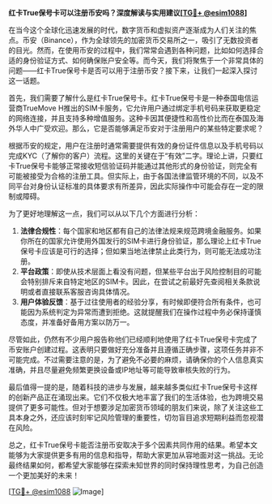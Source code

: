 **红卡True保号卡可以注册币安吗？深度解读与实用建议[[TG💪+ @esim1088](https://t.me/s/esim1088)]**

在当今这个全球化迅速发展的时代，数字货币和虚拟资产逐渐成为人们关注的焦点。币安（Binance），作为全球领先的加密货币交易所之一，吸引了无数投资者的目光。然而，在使用币安的过程中，我们常常会遇到各种问题，比如如何选择合适的身份验证方式、如何确保账户安全等。而今天，我们将聚焦于一个非常具体的问题——红卡True保号卡是否可以用于注册币安？接下来，让我们一起深入探讨这一话题。

首先，我们需要了解什么是红卡True保号卡。红卡True保号卡是一种泰国电信运营商TrueMove H推出的SIM卡服务，它允许用户通过绑定手机号码来获取更稳定的网络连接，并且支持多种增值服务。这种卡因其便捷性和高性价比而在泰国及海外华人中广受欢迎。那么，它是否能够满足币安对于注册用户的某些特定要求呢？

根据币安的规定，用户在注册时通常需要提供有效的身份证件信息以及手机号码以完成KYC（了解你的客户）流程。这里的关键在于“有效”二字。理论上讲，只要红卡True保号卡能够正常接收短信验证码并能通过其他形式的身份验证，则完全有可能被接受为合格的注册工具。但实际上，由于各国法律监管环境的不同，以及不同平台对身份认证标准的具体要求有所差异，因此实际操作中可能会存在一定的限制或障碍。

为了更好地理解这一点，我们可以从以下几个方面进行分析：

1. **法律合规性**：每个国家和地区都有自己的法律法规来规范跨境金融服务。如果你所在的国家允许使用外国发行的SIM卡进行身份验证，那么理论上红卡True保号卡应该是可行的选择；但如果当地法律禁止此类行为，则可能无法成功注册。
2. **平台政策**：即使从技术层面上看没有问题，但某些平台出于风险控制目的可能会特别排斥来自特定地区的SIM卡。因此，在尝试之前最好先查阅相关条款说明或者直接联系客服咨询具体情况。
3. **用户体验反馈**：基于过往使用者的经验分享，有时候即便符合所有条件，也可能因为系统判定为异常而遭到拒绝。这就提醒我们在操作过程中务必保持谨慎态度，并准备好备用方案以防万一。

尽管如此，仍然有不少用户报告称他们已经顺利地使用了红卡True保号卡完成了币安账户创建过程。这表明只要做好充分准备并且遵循正确步骤，这项任务并非不可能完成。不过需要注意的是，为了避免不必要的麻烦，请确保你的个人信息真实准确，并且尽量避免频繁更换设备或IP地址等可能导致审核失败的行为。

最后值得一提的是，随着科技的进步与发展，越来越多类似红卡True保号卡这样的创新产品正在涌现出来。它们不仅极大地丰富了我们的生活体验，也为跨境交易提供了更多可能性。但对于想要涉足加密货币领域的朋友们来说，除了关注这些工具本身之外，还应该时刻牢记风险管理的重要性，切勿盲目追求短期利益而忽视潜在风险。

总之，红卡True保号卡能否注册币安取决于多个因素共同作用的结果。希望本文能够为大家提供更多有用的信息和指导，帮助大家更加从容地面对这一挑战。无论最终结果如何，都希望大家能够在探索未知世界的同时保持理性思考，为自己创造一个更加美好的未来！

[[TG💪+ @esim1088](https://t.me/s/esim1088) ![Image](https://i.postimg.cc/4NQfJmqS/Snipaste-2025-05-13-00-14-12.png)]
